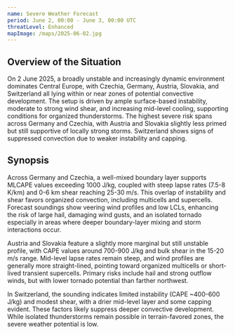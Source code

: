 ```yaml
---
name: Severe Weather Forecast
period: June 2, 00:00 - June 3, 00:00 UTC
threatLevel: Enhanced
mapImage: /maps/2025-06-02.jpg
---
```


## Overview of the Situation

On 2 June 2025, a broadly unstable and increasingly dynamic environment dominates Central Europe, with Czechia, Germany, Austria, Slovakia, and Switzerland all lying within or near zones of potential convective development. The setup is driven by ample surface-based instability, moderate to strong wind shear, and increasing mid-level cooling, supporting conditions for organized thunderstorms. The highest severe risk spans across Germany and Czechia, with Austria and Slovakia slightly less primed but still supportive of locally strong storms. Switzerland shows signs of suppressed convection due to weaker instability and capping.

## Synopsis

Across Germany and Czechia, a well-mixed boundary layer supports MLCAPE values exceeding 1000 J/kg, coupled with steep lapse rates (7.5-8 K/km) and 0-6 km shear reaching 25-30 m/s. This overlap of instability and shear favors organized convection, including multicells and supercells. Forecast soundings show veering wind profiles and low LCLs, enhancing the risk of large hail, damaging wind gusts, and an isolated tornado especially in areas where deeper boundary-layer mixing and storm interactions occur.

Austria and Slovakia feature a slightly more marginal but still unstable profile, with CAPE values around 700-900 J/kg and bulk shear in the 15-20 m/s range. Mid-level lapse rates remain steep, and wind profiles are generally more straight-lined, pointing toward organized multicells or short-lived transient supercells. Primary risks include hail and strong outflow winds, but with lower tornado potential than farther northwest.

In Switzerland, the sounding indicates limited instability (CAPE ~400-600 J/kg) and modest shear, with a drier mid-level layer and some capping evident. These factors likely suppress deeper convective development.
While isolated thunderstorms remain possible in terrain-favored zones, the severe weather potential is low.
